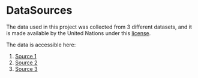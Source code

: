 # DataSources

The data used in this project was collected from 3 different datasets, and it is made available by the United Nations under this [license](https://creativecommons.org/licenses/by/3.0/igo/legalcode).

The data is accessible here:
1. [Source 1](https://population.un.org/wpp/Download/Standard/CSV/)
2. [Source 2](https://population.un.org/wpp/Download/Standard/Population/)
3. [Source 3](https://www.kaggle.com/datasets/iamsouravbanerjee/human-development-index-dataset)
